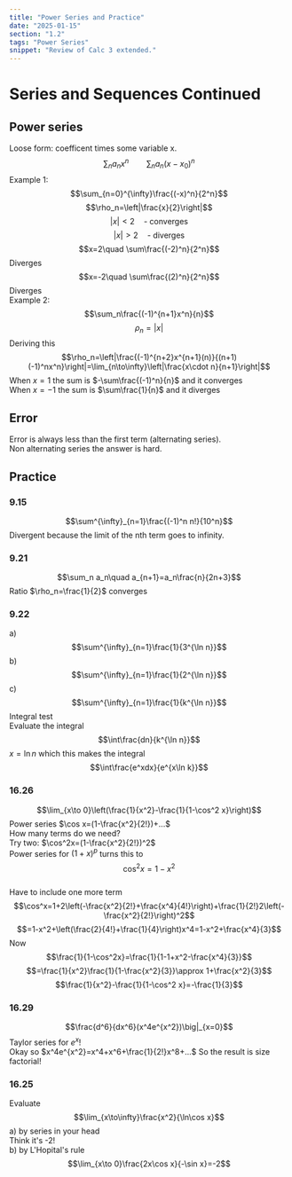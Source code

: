 ```yaml
---
title: "Power Series and Practice"
date: "2025-01-15"
section: "1.2"
tags: "Power Series"
snippet: "Review of Calc 3 extended."
---
```


# Series and Sequences Continued

## Power series 

Loose form: coefficent times some variable x.  
$$\sum_n a_nx^n \qquad \sum_n a_n(x-x_0)^n$$
Example 1:  
$$\sum_{n=0}^{\infty}\frac{(-x)^n}{2^n}$$
$$\rho_n=\left|\frac{x}{2}\right|$$
$$|x|<2\quad\text{- converges}$$
$$|x|>2\quad\text{- diverges}$$
$$x=2\quad \sum\frac{(-2)^n}{2^n}$$
Diverges
$$x=-2\quad \sum\frac{(2)^n}{2^n}$$
Diverges  
Example 2:  
$$\sum_n\frac{(-1)^{n+1}x^n}{n}$$
$$\rho_n=|x|$$
Deriving this  
$$\rho_n=\left|\frac{(-1)^{n+2}x^{n+1}(n)}{(n+1)(-1)^nx^n}\right|=\lim_{n\to\infty}\left|\frac{x\cdot n}{n+1}\right|$$
When $x=1$ the sum is $-\sum\frac{(-1)^n}{n}$ and it converges  
When $x=-1$ the sum is $\sum\frac{1}{n}$ and it diverges  
## Error 
Error is always less than the first term (alternating series).  
Non alternating series the answer is hard.  
## Practice  
### 9.15  
$$\sum^{\infty}_{n=1}\frac{(-1)^n n!}{10^n}$$
Divergent because the limit of the nth term goes to infinity.  
### 9.21
$$\sum_n a_n\quad a_{n+1}=a_n\frac{n}{2n+3}$$
Ratio $\rho_n=\frac{1}{2}$ converges  
### 9.22
a)  
$$\sum^{\infty}_{n=1}\frac{1}{3^{\ln n}}$$
b)  
$$\sum^{\infty}_{n=1}\frac{1}{2^{\ln n}}$$
c)  
$$\sum^{\infty}_{n=1}\frac{1}{k^{\ln n}}$$
Integral test  
Evaluate the integral  
$$\int\frac{dn}{k^{\ln n}}$$
$x=\ln n$ which this makes the integral  
$$\int\frac{e^xdx}{e^{x\ln k}}$$
### 16.26  
$$\lim_{x\to 0}\left(\frac{1}{x^2}-\frac{1}{1-\cos^2 x}\right)$$
Power series $\cos x=(1-\frac{x^2}{2!})+...$  
How many terms do we need?  
Try two: $\cos^2x=(1-\frac{x^2}{2!})^2$  
Power series for $(1+x)^p$ turns this to 
$$\cos^2x=1-x^2$$  
Have to include one more term  
$$\cos^x=1+2\left(-\frac{x^2}{2!}+\frac{x^4}{4!}\right)+\frac{1}{2!}2\left(-\frac{x^2}{2!}\right)^2$$
$$=1-x^2+\left(\frac{2}{4!}+\frac{1}{4}\right)x^4=1-x^2+\frac{x^4}{3}$$
Now
$$\frac{1}{1-\cos^2x}=\frac{1}{1-1+x^2-\frac{x^4}{3}}$$
$$=\frac{1}{x^2}\frac{1}{1-\frac{x^2}{3}}\approx 1+\frac{x^2}{3}$$
$$\frac{1}{x^2}-\frac{1}{1-\cos^2 x}=-\frac{1}{3}$$
### 16.29
$$\frac{d^6}{dx^6}(x^4e^{x^2})\big|_{x=0}$$
Taylor series for $e^x$!  
Okay so $x^4e^{x^2}=x^4+x^6+\frac{1}{2!}x^8+...$
So the result is size factorial!  
### 16.25  
Evaluate 
$$\lim_{x\to\infty}\frac{x^2}{\ln\cos x}$$
a) by series in your head  
Think it's -2!  
b) by L'Hopital's rule  
$$\lim_{x\to 0}\frac{2x\cos x}{-\sin x}=-2$$